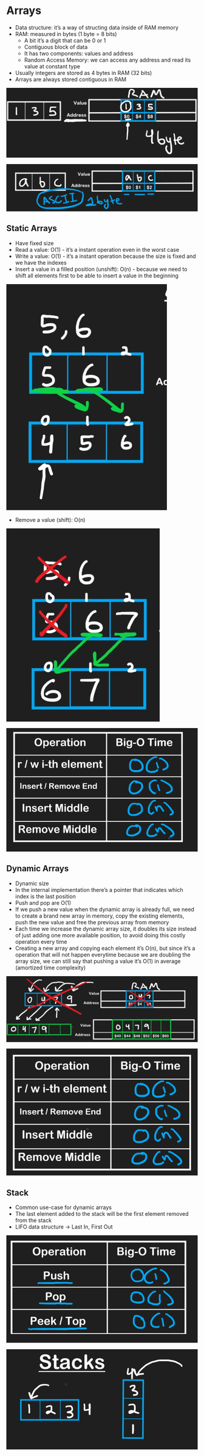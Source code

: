 # Arrays

- Data structure: it’s a way of structing data inside of RAM memory
- RAM: measured in bytes (1 byte = 8 bits)
    - A bit it’s a digit that can be 0 or 1
    - Contiguous block of data
    - It has two components: values and address
    - Random Access Memory: we can access any address and read its value at constant type
- Usually integers are stored as 4 bytes in RAM (32 bits)
- Arrays are always stored contiguous in RAM

![](images/00.png)

![](images/01.png)

## Static Arrays

- Have fixed size
- Read a value: O(1) - it’s a instant operation even in the worst case
- Write a value: O(1) - it’s a instant operation because the size is fixed and we have the indexes
- Insert a value in a filled position (unshift): O(n) - because we need to shift all elements first to be able to insert a value in the beginning
    
![](images/02.png)
    
- Remove a value (shift): O(n)
    
![](images/03.png)

![](images/04.png)

## Dynamic Arrays

- Dynamic size
- In the internal implementation there’s a pointer that indicates which index is the last position
- Push and pop are O(1)
- If we push a new value when the dynamic array is already full, we need to create a brand new array in memory, copy the existing elements, push the new value and free the previous array from memory
- Each time we increase the dynamic array size, it doubles its size instead of just adding one more available position, to avoid doing this costly operation every time
- Creating a new array and copying each element it’s O(n), but since it’s a operation that will not happen everytime because we are doubling the array size, we can still say that pushing a value it’s O(1) in average (amortized time complexity)

![](images/05.png)

![](images/06.png)

## Stack

- Common use-case for dynamic arrays
- The last element added to the stack will be the first element removed from the stack
- LIFO data structure → Last In, First Out

![](images/07.png)

![](images/08.png)